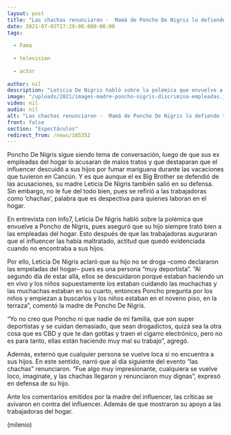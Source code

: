 ```yaml
---
layout: post
title: "Las chachas renunciaron -  Mamá de Poncho De Nigris lo defiende tras acusación de empleadas"
date: 2021-07-02T17:29:00.000-06:00
tags:
  
  - Fama
  
  - television
  
  - actor
  
author: nil
description: "Leticia De Nigris habló sobre la polémica que envuelve a Poncho de Nigris, pues aseguró que su hijo siempre trató bien a las empleadas del hogar. Sin embargo, replicó un comentario discriminatorio."
image: "/uploads/2021/images-madre-poncho-nigris-discrimina-empleadas.jpg"
video: nil
audio: nil
alt: "Las chachas renunciaron -  Mamá de Poncho De Nigris lo defiende tras acusación de empleadas"
front: false
section: "Espectáculos"
redirect_from: /news/185352
---
```


Poncho De Nigris sigue siendo tema de conversación, luego de que sus ex empleadas del hogar lo acusaran de malos tratos y que destaparan que el influencer descuidó a sus hijos por fumar mariguana durante las vacaciones que tuvieron en Cancún. Y es que aunque el ex Big Brother se defendió de las acusaciones, su madre Leticia De Nigris también salió en su defensa. Sin embargo, no le fue del todo bien, pues se refirió a las trabajadoras como ‘chachas’, palabra que es despectiva para quienes laboran en el hogar. 

En entrevista con Info7, Leticia De Nigris habló sobre la polémica que envuelve a Poncho de Nigris, pues aseguró que su hijo siempre trató bien a las empleadas del hogar. Esto después de que las trabajadoras auguraran que el influencer las había maltratado, actitud que quedó evidenciada cuando no encontraba a sus hijos. 

Por ello, Leticia De Nigris aclaró que su hijo no se droga –como declararon las empeladas del hogar– pues es una persona “muy deportista”. 
“Al segundo día de estar allá, ellos se descuidaron porque estaban haciendo un en vivo y los niños supuestamente los estaban cuidando las muchachas y las muchachas estaban en su cuarto, entonces Poncho pregunta por los niños y empiezan a buscarlos y los niños estaban en el noveno piso, en la terraza”, comentó la madre de Poncho De Nigris. 

“Yo no creo que Poncho ni que nadie de mi familia, que son super deportistas y se cuidan demasiado, que sean drogadictos, quizá sea la otra cosa que es CBD y que te dan gotitas y traen el cigarro electrónico, pero no es para tanto, ellas están haciendo muy mal su trabajo”, agregó. 

Además, externó que cualquier persona se vuelve loca si no encuentra a sus hijos. En este sentido, narró que al día siguiente del evento “las chachas” renunciaron.
“Fue algo muy impresionante, cualquiera se vuelve loco, imagínate, y las chachas llegaron y renunciaron muy dignas”, expresó en defensa de su hijo. 

Ante los comentarios emitidos por la madre del influencer, las críticas se avivaron en contra del influencer. Además de que mostraron su apoyo a las trabajadoras del hogar.

(milenio)